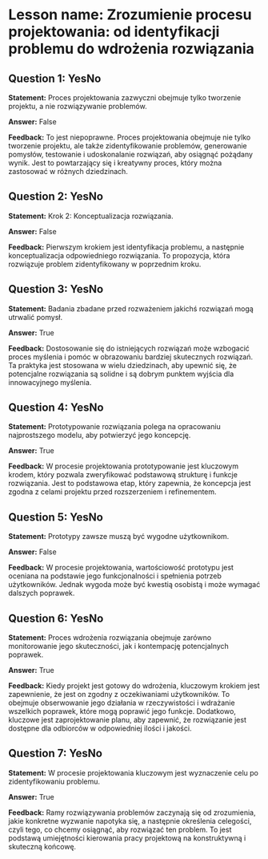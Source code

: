 # Lesson name: Zrozumienie procesu projektowania: od identyfikacji problemu do wdrożenia rozwiązania

## Question 1: YesNo

**Statement:** Proces projektowania zazwyczni obejmuje tylko tworzenie projektu, a nie rozwiązywanie problemów.

**Answer:** False

**Feedback:**
To jest niepoprawne. Proces projektowania obejmuje nie tylko tworzenie projektu, ale także zidentyfikowanie problemów, generowanie pomysłów, testowanie i udoskonalanie rozwiązań, aby osiągnąć pożądany wynik. Jest to powtarzający się i kreatywny proces, który można zastosować w różnych dziedzinach.


## Question 2: YesNo

**Statement:** Krok 2: Konceptualizacja rozwiązania.

**Answer:** False

**Feedback:**
Pierwszym krokiem jest identyfikacja problemu, a następnie konceptualizacja odpowiedniego rozwiązania. To propozycja, która rozwiązuje problem zidentyfikowany w poprzednim kroku.


## Question 3: YesNo

**Statement:** Badania zbadane przed rozważeniem jakichś rozwiązań mogą utrwalić pomysł.

**Answer:** True

**Feedback:**
Dostosowanie się do istniejących rozwiązań może wzbogacić proces myślenia i pomóc w obrazowaniu bardziej skutecznych rozwiązań. Ta praktyka jest stosowana w wielu dziedzinach, aby upewnić się, że potencjalne rozwiązania są solidne i są dobrym punktem wyjścia dla innowacyjnego myślenia.


## Question 4: YesNo

**Statement:** Prototypowanie rozwiązania polega na opracowaniu najprostszego modelu, aby potwierzyć jego koncepcję.

**Answer:** True

**Feedback:**
W procesie projektowania prototypowanie jest kluczowym krodem, który pozwala zweryfikować podstawową strukturę i funkcje rozwiązania. Jest to podstawowa etap, który zapewnia, że koncepcja jest zgodna z celami projektu przed rozszerzeniem i refinementem.


## Question 5: YesNo

**Statement:** Prototypy zawsze muszą być wygodne użytkownikom.

**Answer:** False

**Feedback:**
W procesie projektowania, wartościowość prototypu jest oceniana na podstawie jego funkcjonalności i spełnienia potrzeb użytkowników. Jednak wygoda może być kwestią osobistą i może wymagać dalszych poprawek.


## Question 6: YesNo

**Statement:** Proces wdrożenia rozwiązania obejmuje zarówno monitorowanie jego skuteczności, jak i kontempację potencjalnych poprawek.

**Answer:** True

**Feedback:**
Kiedy projekt jest gotowy do wdrożenia, kluczowym krokiem jest zapewnienie, że jest on zgodny z oczekiwaniami użytkowników. To obejmuje obserwowanie jego działania w rzeczywistości i wdrażanie wszelkich poprawek, które mogą poprawić jego funkcje. Dodatkowo, kluczowe jest zaprojektowanie planu, aby zapewnić, że rozwiązanie jest dostępne dla odbiorców w odpowiedniej ilości i jakości.


## Question 7: YesNo

**Statement:** W procesie projektowania kluczowym jest wyznaczenie celu po zidentyfikowaniu problemu.

**Answer:** True

**Feedback:**
Ramy rozwiązywania problemów zaczynają się od zrozumienia, jakie konkretne wyzwanie napotyka się, a następnie określenia celegości, czyli tego, co chcemy osiągnąć, aby rozwiązać ten problem. To jest podstawą umiejętności kierowania pracy projektową na konstruktywną i skuteczną końcowę.

